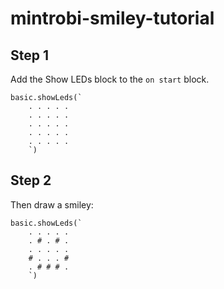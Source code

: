# mintrobi-smiley-tutorial
## Step 1

Add the Show LEDs block to the ```on start``` block.
```blocks
basic.showLeds(`
    . . . . .
    . . . . .
    . . . . .
    . . . . .
    . . . . .
    `)
```
## Step 2
Then draw a smiley:
```blocks
basic.showLeds(`
    . . . . .
    . # . # .
    . . . . .
    # . . . #
    . # # # .
    `)
```